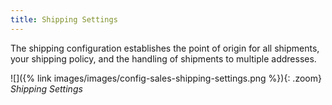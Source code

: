 ```yaml
---
title: Shipping Settings
---
```


The shipping configuration establishes the point of origin for all shipments, your shipping policy, and the handling of shipments to multiple addresses.

![]({% link images/images/config-sales-shipping-settings.png %}){: .zoom}
_Shipping Settings_
